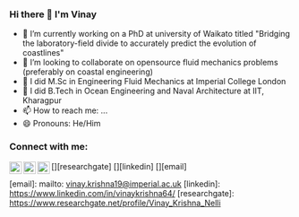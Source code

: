 ### Hi there 👋 I'm Vinay

- 🔭 I’m currently working on a PhD at university of Waikato titled "Bridging the laboratory-field divide to accurately predict the evolution of coastlines"
- 🌱 I’m looking to collaborate on opensource fluid mechanics problems (preferably on coastal engineering)
- 🥅 I did M.Sc in Engineering Fluid Mechanics at Imperial College London
- 🥅 I did B.Tech in Ocean Engineering and Naval Architecture at IIT, Kharagpur
- 📫 How to reach me: ...
- 😄 Pronouns: He/Him

### Connect with me:
[<img align="left" width="22px" src="https://cdn.jsdelivr.net/npm/simple-icons@v3/icons/researchgate.svg" />][researchgate]
[<img align="left" width="22px" src="https://cdn.jsdelivr.net/npm/simple-icons@v3/icons/linkedin.svg" />][linkedin]
[<img align="left" width="22px" src="https://cdn.jsdelivr.net/npm/simple-icons@v3/icons/gmail.svg" />][email]
<br />



[email]: mailto: vinay.krishna19@imperial.ac.uk
[linkedin]: https://www.linkedin.com/in/vinaykrishna64/
[researchgate]: https://www.researchgate.net/profile/Vinay_Krishna_Nelli
